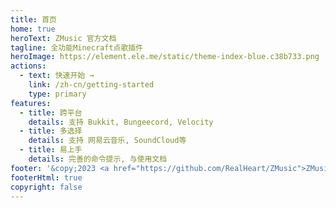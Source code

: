 ```yaml
---
title: 首页
home: true
heroText: ZMusic 官方文档
tagline: 全功能Minecraft点歌插件
heroImage: https://element.ele.me/static/theme-index-blue.c38b733.png
actions:
  - text: 快速开始 →
    link: /zh-cn/getting-started
    type: primary
features:
  - title: 跨平台
    details: 支持 Bukkit, Bungeecord, Velocity
  - title: 多选择
    details: 支持 网易云音乐, SoundCloud等
  - title: 易上手
    details: 完善的命令提示, 与使用文档
footer: '&copy;2023 <a href="https://github.com/RealHeart/ZMusic">ZMusic</a> All Rights Reserved. <a href="https://beian.miit.gov.cn">辽ICP备19016520号-2</a>'
footerHtml: true
copyright: false
---
```

